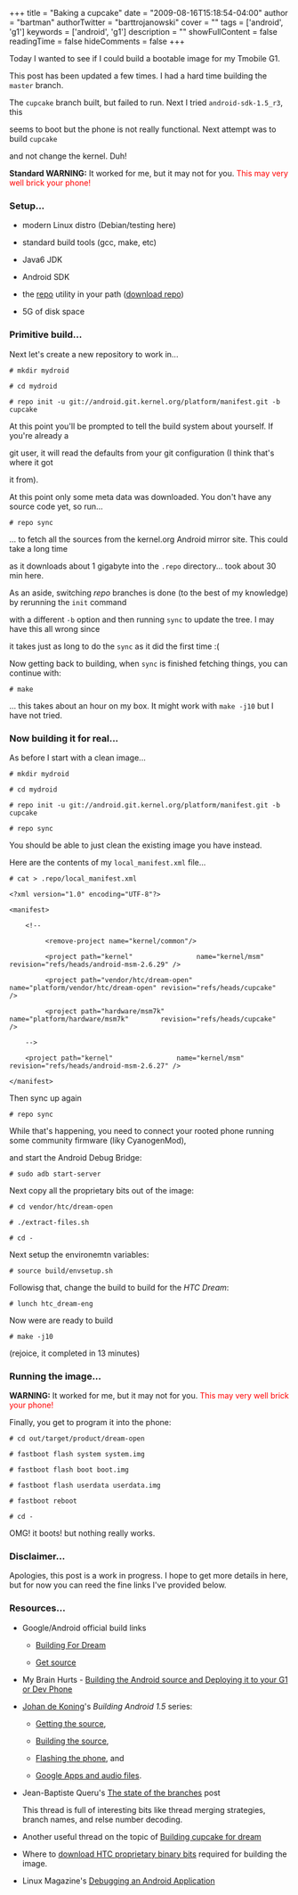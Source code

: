 +++
title = "Baking a cupcake"
date = "2009-08-16T15:18:54-04:00"
author = "bartman"
authorTwitter = "barttrojanowski"
cover = ""
tags = ['android', 'g1']
keywords = ['android', 'g1']
description = ""
showFullContent = false
readingTime = false
hideComments = false
+++

Today I wanted to see if I could build a bootable image for my Tmobile G1.



This post has been updated a few times.  I had a hard time building the `master` branch.

The `cupcake` branch built, but failed to run.  Next I tried `android-sdk-1.5_r3`, this

seems to boot but the phone is not really functional.  Next attempt was to build `cupcake`

and not change the kernel.  Duh!



<!--more-->



<b>Standard WARNING:</b> It worked for me, but it may not for you.  <font color=red>This may very well brick your phone!</font>



### Setup...



 - modern Linux distro (Debian/testing here)

 - standard build tools (gcc, make, etc)

 - Java6 JDK

 - Android SDK

 - the [repo](http://source.android.com/download/using-repo) utility in your path ([download repo](http://android.git.kernel.org/repo))

 - 5G of disk space



### Primitive build...



Next let's create a new repository to work in...



    # mkdir mydroid

    # cd mydroid

    # repo init -u git://android.git.kernel.org/platform/manifest.git -b cupcake



At this point you'll be prompted to tell the build system about yourself.  If you're already a 

git user, it will read the defaults from your git configuration (I think that's where it got

it from).



At this point only some meta data was downloaded.  You don't have any source code yet, so run...



    # repo sync



... to fetch all the sources from the kernel.org Android mirror site.  This could take a long time 

as it downloads about 1 gigabyte into the `.repo` directory... took about 30 min here.



As an aside, switching *repo* branches is done (to the best of my knowledge) by rerunning the `init` command

with a different `-b` option and then running `sync` to update the tree.  I may have this all wrong since

it takes just as long to do the `sync` as it did the first time :(



Now getting back to building, when `sync` is finished fetching things, you can continue with:



    # make



... this takes about an hour on my box.  It might work with `make -j10` but I have not tried.



### Now building it for real...



As before I start with a clean image...



    # mkdir mydroid

    # cd mydroid

    # repo init -u git://android.git.kernel.org/platform/manifest.git -b cupcake

    # repo sync



You should be able to just clean the existing image you have instead.



Here are the contents of my `local_manifest.xml` file...



    # cat > .repo/local_manifest.xml

    <?xml version="1.0" encoding="UTF-8"?>

    <manifest>

        <!--

             <remove-project name="kernel/common"/>

             <project path="kernel"                name="kernel/msm"                     revision="refs/heads/android-msm-2.6.29" />

             <project path="vendor/htc/dream-open" name="platform/vendor/htc/dream-open" revision="refs/heads/cupcake"            />

             <project path="hardware/msm7k"        name="platform/hardware/msm7k"        revision="refs/heads/cupcake"            />

        -->

        <project path="kernel"                name="kernel/msm"                     revision="refs/heads/android-msm-2.6.27" />

    </manifest>



Then sync up again



    # repo sync



While that's happening, you need to connect your rooted phone running some community firmware (liky CyanogenMod),

and start the Android Debug Bridge:



    # sudo adb start-server



Next copy all the proprietary bits out of the image:



    # cd vendor/htc/dream-open

    # ./extract-files.sh

    # cd -



Next setup the environemtn variables:



    # source build/envsetup.sh



Followisg that, change the build to build for the *HTC Dream*:



    # lunch htc_dream-eng



Now were are ready to build



    # make -j10



(rejoice, it completed in 13 minutes)



### Running the image...



<b>WARNING:</b> It worked for me, but it may not for you.  <font color=red>This may very well brick your phone!</font>



Finally, you get to program it into the phone:



    # cd out/target/product/dream-open

    # fastboot flash system system.img

    # fastboot flash boot boot.img

    # fastboot flash userdata userdata.img

    # fastboot reboot

    # cd -



OMG! it boots! but nothing really works.



### Disclaimer...



Apologies, this post is a work in progress.  I hope to get more details in here, but for now you can reed the fine links I've provided below.



### Resources...



 - Google/Android official build links

   - [Building For Dream](http://source.android.com/documentation/building-for-dream)

   - [Get source](http://source.android.com/download)



 - My Brain Hurts - [Building the Android source and Deploying it to your G1 or Dev Phone](http://www.koushikdutta.com/2008/12/building-android-source-and-deploying.html)



 - [Johan de Koning](http://www.johandekoning.nl/)'s *Building Android 1.5* series:

   - [Getting the source](http://www.johandekoning.nl/index.php/2009/06/07/building-android-15-getting-the-source),

   - [Building the source](http://www.johandekoning.nl/index.php/2009/06/08/building-android-15-building-the-source/),

   - [Flashing the phone](http://www.johandekoning.nl/index.php/2009/07/03/building-android-1-5-flashing-the-phone/), and

   - [Google Apps and audio files](http://www.johandekoning.nl/index.php/2009/07/12/building-android-1-5-google-apps-and-audio-files/).



 - Jean-Baptiste Queru's [The state of the branches](http://groups.google.com/group/android-platform/browse_thread/thread/3670ed63a7d9e3ab) post

   

   This thread is full of interesting bits like thread merging strategies, branch names, and relse number decoding.



 - Another useful thread on the topic of [Building cupcake for dream](http://groups.google.com/group/android-platform/browse_thread/thread/02d496adb75997d2/541a0ec1464c5aba?show_docid=541a0ec1464c5aba#)



 - Where to [download HTC proprietary binary bits](http://groups.google.com/group/android-platform/browse_thread/thread/c3fa817c33c99007?hl=en) required for building the image.



 - Linux Magazine's [Debugging an Android Application](http://www.linux-mag.com/cache/7491/1.html)




